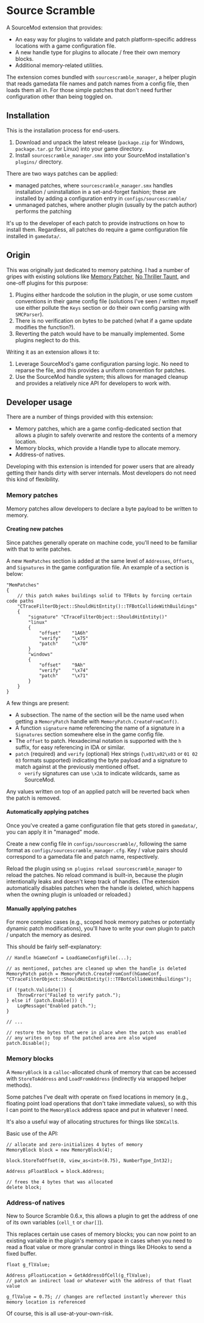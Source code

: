 # Source Scramble

A SourceMod extension that provides:
- An easy way for plugins to validate and patch platform-specific address locations with a game
configuration file.
- A new handle type for plugins to allocate / free their own memory blocks.
- Additional memory-related utilities.

The extension comes bundled with `sourcescramble_manager`, a helper plugin that reads gamedata
file names and patch names from a config file, then loads them all in.  For those simple patches
that don't need further configuration other than being toggled on.

## Installation

This is the installation process for end-users.

1.  Download and unpack the latest release (`package.zip` for Windows, `package.tar.gz` for
Linux) into your game directory.
2.  Install `sourcescramble_manager.smx` into your SourceMod installation's `plugins/`
directory.

There are two ways patches can be applied:

- managed patches, where `sourcescramble_manager.smx` handles installation / uninstallation in
a set-and-forget fashion; these are installed by adding a configuration entry in
`configs/sourcescramble/`
- unmanaged patches, where another plugin (usually by the patch author) performs the patching

It's up to the developer of each patch to provide instructions on how to install them.
Regardless, all patches do require a game configuration file installed in `gamedata/`.

## Origin

This was originally just dedicated to memory patching.  I had a number of gripes with existing
solutions like [Memory Patcher][], [No Thriller Taunt][], and one-off plugins for this purpose:

1.  Plugins either hardcode the solution in the plugin, or use some custom conventions in their
game config file (solutions I've seen / written myself use either pollute the `Keys` section or
do their own config parsing with `SMCParser`).
2.  There is no verification on bytes to be patched (what if a game update modifies the
function?).
3.  Reverting the patch would have to be manually implemented.  Some plugins neglect to do this.

Writing it as an extension allows it to:

1.  Leverage SourceMod's game configuration parsing logic.  No need to reparse the file, and
this provides a uniform convention for patches.
2.  Use the SourceMod handle system; this allows for managed cleanup and provides a relatively
nice API for developers to work with.

[Memory Patcher]: https://forums.alliedmods.net/showthread.php?p=2617543
[No Thriller Taunt]: https://forums.alliedmods.net/showthread.php?t=171343

## Developer usage

There are a number of things provided with this extension:

- Memory patches, which are a game config-dedicated section that allows a plugin to safely
overwrite and restore the contents of a memory location.
- Memory blocks, which provide a Handle type to allocate memory.
- Address-of natives.

Developing with this extension is intended for power users that are already getting their hands
dirty with server internals.  Most developers do not need this kind of flexibility.

### Memory patches

Memory patches allow developers to declare a byte payload to be written to memory.

#### Creating new patches

Since patches generally operate on machine code, you'll need to be familiar with that to write
patches.

A new `MemPatches` section is added at the same level of `Addresses`, `Offsets`, and
`Signatures` in the game configuration file.  An example of a section is below:

```
"MemPatches"
{
	// this patch makes buildings solid to TFBots by forcing certain code paths
	"CTraceFilterObject::ShouldHitEntity()::TFBotCollideWithBuildings"
	{
		"signature" "CTraceFilterObject::ShouldHitEntity()"
		"linux"
		{
			"offset"	"1A6h"
			"verify"	"\x75"
			"patch"		"\x70"
		}
		"windows"
		{
			"offset"	"9Ah"
			"verify"	"\x74"
			"patch"		"\x71"
		}
	}
}
```

A few things are present:

- A subsection.  The name of the section will be the name used when getting a `MemoryPatch`
handle with `MemoryPatch.CreateFromConf()`.
- A function `signature` name referencing the name of a signature in a `Signatures` section
somewhere else in the game config file.
- The `offset` to patch.  Hexadecimal notation is supported with the `h` suffix, for easy
referencing in IDA or similar.
- `patch` (required) and `verify` (optional) Hex strings (`\x01\x02\x03` or `01 02 03` formats
supported) indicating the byte payload and a signature to match against at the previously
mentioned offset.
	- `verify` signatures can use `\x2A` to indicate wildcards, same as SourceMod.

Any values written on top of an applied patch will be reverted back when the patch is removed.

#### Automatically applying patches

Once you've created a game configuration file that gets stored in `gamedata/`, you can apply it
in "managed" mode.

Create a new config file in `configs/sourcescramble/`, following the same format as
`configs/sourcescramble_manager.cfg`.  Key / value pairs should correspond to a gamedata file
and patch name, respectively.

Reload the plugin using `sm plugins reload sourcescramble_manager` to reload the patches.
No reload command is built-in, because the plugin intentionally leaks and doesn't keep track of
handles.  (The extension automatically disables patches when the handle is deleted, which
happens when the owning plugin is unloaded or reloaded.)

#### Manually applying patches

For more complex cases (e.g., scoped hook memory patches or potentially dynamic patch
modifications), you'll have to write your own plugin to patch / unpatch the memory as desired.

This should be fairly self-explanatory:

```sourcepawn
// Handle hGameConf = LoadGameConfigFile(...);

// as mentioned, patches are cleaned up when the handle is deleted
MemoryPatch patch = MemoryPatch.CreateFromConf(hGameConf, "CTraceFilterObject::ShouldHitEntity()::TFBotCollideWithBuildings");

if (!patch.Validate()) {
	ThrowError("Failed to verify patch.");
} else if (patch.Enable()) {
	LogMessage("Enabled patch.");
}

// ...

// restore the bytes that were in place when the patch was enabled
// any writes on top of the patched area are also wiped
patch.Disable();
```

### Memory blocks

A `MemoryBlock` is a `calloc`-allocated chunk of memory that can be accessed with
`StoreToAddress` and `LoadFromAddress` (indirectly via wrapped helper methods).

Some patches I've dealt with operate on fixed locations in memory (e.g., floating point load
operations that don't take immediate values), so with this I can point to the `MemoryBlock`
address space and put in whatever I need.

It's also a useful way of allocating structures for things like `SDKCall`s.

Basic use of the API:

```sourcepawn
// allocate and zero-initializes 4 bytes of memory
MemoryBlock block = new MemoryBlock(4);

block.StoreToOffset(0, view_as<int>(0.75), NumberType_Int32);

Address pFloatBlock = block.Address;

// frees the 4 bytes that was allocated
delete block;
```

### Address-of natives

New to Source Scramble 0.6.x, this allows a plugin to get the address of one of its own
variables (`cell_t` or `char[]`).

This replaces certain use cases of memory blocks; you can now point to an existing variable in
the plugin's memory space in cases when you need to read a float value or more granular control
in things like DHooks to send a fixed buffer.

```sourcepawn
float g_flValue;

Address pFloatLocation = GetAddressOfCell(g_flValue);
// patch an indirect load or whatever with the address of that float value

g_flValue = 0.75; // changes are reflected instantly wherever this memory location is referenced
```

Of course, this is all use-at-your-own-risk.
